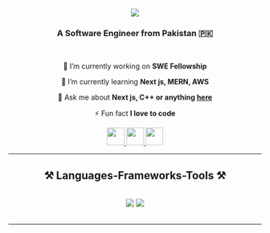 <h1 align="center">
    <img src="https://readme-typing-svg.herokuapp.com/?font=Righteous&size=35&center=true&vCenter=true&width=500&height=70&duration=3000&lines=Hi+There!+👋;+I'm+Junaid+Shaukat!&color=32CD32" />
</h1>


<h3 align="center">A Software Engineer from Pakistan 🇵🇰</h3>

<br/>

<div align="center">
 
 🔭 I’m currently working on **SWE Fellowship**
 
 🌱 I’m currently learning **Next js, MERN, AWS**

💬 Ask me about **Next js, C++ or anything [here](https://www.linkedin.com/in/junaid-shaukat-ba44492a7/)**

⚡ Fun fact **I love to code**

 </div>
 
<div align="center"> 
  <a href="junaidshaukat546@gmail.com">
    <img src="https://skillicons.dev/icons?i=gmail" width="35px" />
  </a>
  <a href="https://www.linkedin.com/in/junaid-shaukat-ba44492a7/"  target="_blank">
    <img src="https://skillicons.dev/icons?i=linkedin" width="35px" target="_blank" />
  </a>
  <a href="https://junaid-shaukat.github.io/myportfolio/" target="_blank">
     <img src="https://skillicons.dev/icons?i=htmx" width="35px" target="_blank" /> 
  </a>
</div>

 <hr/>
 
<h2 align="center">⚒️ Languages-Frameworks-Tools ⚒️</h2>
<br/>
<div align="center">
    <img src="https://skillicons.dev/icons?i=react,bootstrap,mui,html,css,vscode,github,figma,tailwind,git,netlify,vercel,npm,postman" />
    <img src="https://skillicons.dev/icons?i=nodejs,javascript,typescript,express,firebase,mongodb,c,replit,nextjs,cpp,aws," /><br>
</div>

<br/>
<hr/>
